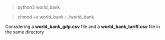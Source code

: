 > python3 world_bank

> chmod +x world_bank ; ./world_bank

Considering a **world_bank_gdp.csv** file and a **world_bank_tariff.csv** file in the same directory
